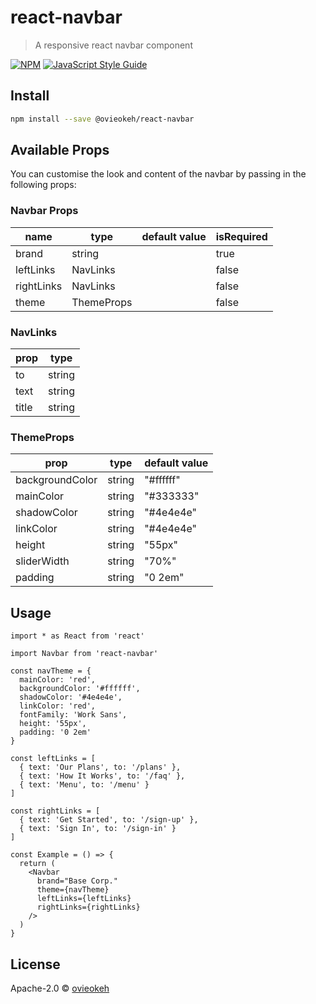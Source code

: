 # react-navbar

> A responsive react navbar component

[![NPM](https://img.shields.io/npm/v/react-navbar.svg)](https://www.npmjs.com/package/react-navbar) [![JavaScript Style Guide](https://img.shields.io/badge/code_style-standard-brightgreen.svg)](https://standardjs.com)

## Install

```bash
npm install --save @ovieokeh/react-navbar
```

## Available Props
You can customise the look and content of the navbar by passing in the following props:

### Navbar Props
| name       | type       | default value | isRequired |
| ---------- | ---------- | ------------- | ---------- |
| brand      | string     |               | true       |
| leftLinks  | NavLinks   |               | false      |
| rightLinks | NavLinks   |               | false      |
| theme      | ThemeProps |               | false      |

### NavLinks
| prop  | type   |
| ----- | ------ |
| to    | string |
| text  | string |
| title | string |


### ThemeProps
| prop            | type   | default value |
| --------------- | ------ | ------------- |
| backgroundColor | string | "#ffffff"     |
| mainColor       | string | "#333333"     |
| shadowColor     | string | "#4e4e4e"     |
| linkColor       | string | "#4e4e4e"     |
| height          | string | "55px"        |
| sliderWidth     | string | "70%"         |
| padding         | string | "0 2em"       |

## Usage

```tsx
import * as React from 'react'

import Navbar from 'react-navbar'

const navTheme = {
  mainColor: 'red',
  backgroundColor: '#ffffff',
  shadowColor: '#4e4e4e',
  linkColor: 'red',
  fontFamily: 'Work Sans',
  height: '55px',
  padding: '0 2em'
}

const leftLinks = [
  { text: 'Our Plans', to: '/plans' },
  { text: 'How It Works', to: '/faq' },
  { text: 'Menu', to: '/menu' }
]

const rightLinks = [
  { text: 'Get Started', to: '/sign-up' },
  { text: 'Sign In', to: '/sign-in' }
]

const Example = () => {
  return (
    <Navbar
      brand="Base Corp."
      theme={navTheme}
      leftLinks={leftLinks}
      rightLinks={rightLinks}
    />
  )
}
```

## License

Apache-2.0 © [ovieokeh](https://github.com/ovieokeh)
